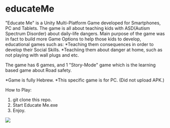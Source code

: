 # educateMe
"Educate Me" is a Unity Multi-Platform Game developed for Smartphones, PC and Tablets.
The game is all about teaching kids with ASD(Autism Spectrum Disorder) about daily-life dangers.
Main purpose of the game was in fact to build more Game Options to help those kids to develop, educational games such as:
*Teaching them consequences in order to develop their Social Skills.
*Teachiing them about danger at home, such as not playing with wall plugs and etc.

The game has 6 games, and 1 "Story-Mode" game which is the learning based game about Road safety.

*Game is fully Hebrew.
*This specific game is for PC. (Did not upload APK.)


How to Play:



1. git clone this repo.
2. Start Educate Me.exe
3. Enjoy.

![](https://github.com/vladpr31/educateMe/blob/master/6mubjf.gif)
